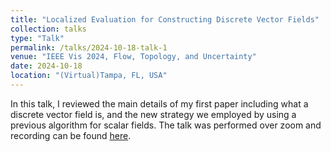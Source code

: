 ```yaml
---
title: "Localized Evaluation for Constructing Discrete Vector Fields"
collection: talks
type: "Talk"
permalink: /talks/2024-10-18-talk-1
venue: "IEEE Vis 2024, Flow, Topology, and Uncertainty"
date: 2024-10-18
location: "(Virtual)Tampa, FL, USA"
---
```


In this talk, I reviewed the main details of my first paper including what a discrete vector field is, and 
the new strategy we employed by using a previous algorithm for scalar fields. 
The talk was performed over zoom and recording can be found [here](https://youtu.be/j1W-7oN5gGk). 
